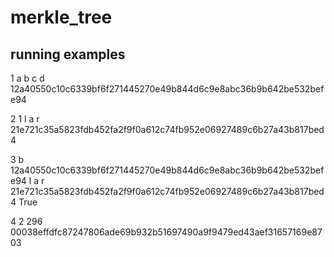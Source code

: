 # merkle_tree

## running examples
1 a b c d
12a40550c10c6339bf6f271445270e49b844d6c9e8abc36b9b642be532befe94

2 1
l a r 21e721c35a5823fdb452fa2f9f0a612c74fb952e06927489c6b27a43b817bed4

3 b 12a40550c10c6339bf6f271445270e49b844d6c9e8abc36b9b642be532befe94 l a r 21e721c35a5823fdb452fa2f9f0a612c74fb952e06927489c6b27a43b817bed4
True

4 2
296 00038effdfc87247806ade69b932b51697490a9f9479ed43aef31657169e8703
